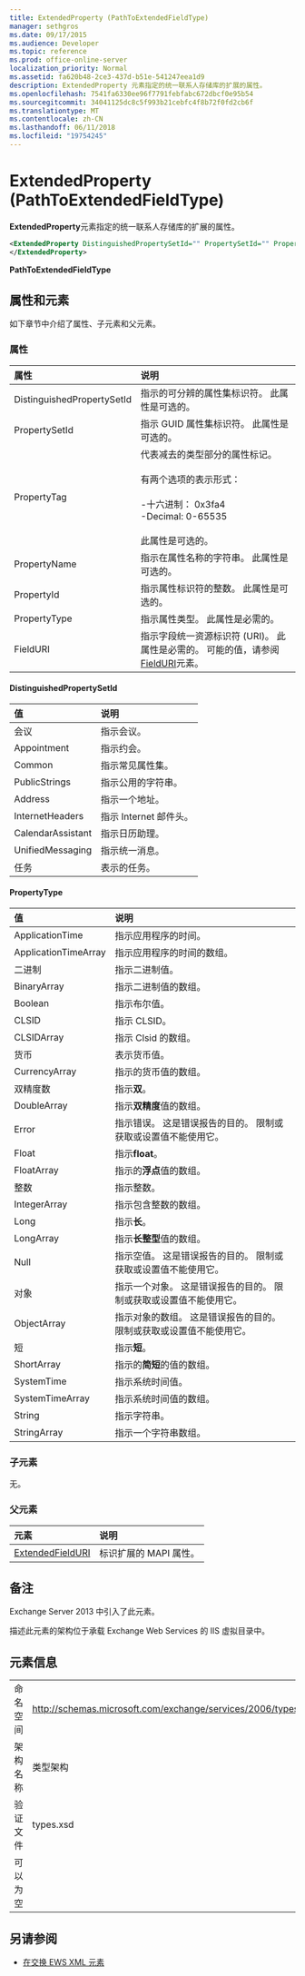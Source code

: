 ```yaml
---
title: ExtendedProperty (PathToExtendedFieldType)
manager: sethgros
ms.date: 09/17/2015
ms.audience: Developer
ms.topic: reference
ms.prod: office-online-server
localization_priority: Normal
ms.assetid: fa620b48-2ce3-437d-b51e-541247eea1d9
description: ExtendedProperty 元素指定的统一联系人存储库的扩展的属性。
ms.openlocfilehash: 7541fa6330ee96f7791febfabc672dbcf0e95b54
ms.sourcegitcommit: 34041125dc8c5f993b21cebfc4f8b72f0fd2cb6f
ms.translationtype: MT
ms.contentlocale: zh-CN
ms.lasthandoff: 06/11/2018
ms.locfileid: "19754245"
---
```

# <a name="extendedproperty-pathtoextendedfieldtype"></a>ExtendedProperty (PathToExtendedFieldType)

**ExtendedProperty**元素指定的统一联系人存储库的扩展的属性。 
  
```xml
<ExtendedProperty DistinguishedPropertySetId="" PropertySetId="" PropertyTag="" PropertyName="" PropertyId="" PropertyType="" FieldURI="">
</ExtendedProperty>
```

**PathToExtendedFieldType**

## <a name="attributes-and-elements"></a>属性和元素

如下章节中介绍了属性、子元素和父元素。
  
### <a name="attributes"></a>属性

|**属性**|**说明**|
|:-----|:-----|
|DistinguishedPropertySetId  <br/> |指示的可分辨的属性集标识符。 此属性是可选的。  <br/> |
|PropertySetId  <br/> |指示 GUID 属性集标识符。 此属性是可选的。  <br/> |
|PropertyTag  <br/> | 代表减去的类型部分的属性标记。<br/><br/>有两个选项的表示形式：  <br/><br/>-十六进制： 0x3fa4  <br/>-Decimal: 0-65535<br/><br/>  此属性是可选的。  <br/> |
|PropertyName  <br/> |指示在属性名称的字符串。 此属性是可选的。  <br/> |
|PropertyId  <br/> |指示属性标识符的整数。 此属性是可选的。  <br/> |
|PropertyType  <br/> |指示属性类型。 此属性是必需的。  <br/> |
|FieldURI  <br/> |指示字段统一资源标识符 (URI)。 此属性是必需的。 可能的值，请参阅[FieldURI](fielduri.md)元素。  <br/> |
   
#### <a name="distinguishedpropertysetid"></a>DistinguishedPropertySetId

|**值**|**说明**|
|:-----|:-----|
|会议  <br/> |指示会议。  <br/> |
|Appointment  <br/> |指示约会。  <br/> |
|Common  <br/> |指示常见属性集。  <br/> |
|PublicStrings  <br/> |指示公用的字符串。  <br/> |
|Address  <br/> |指示一个地址。  <br/> |
|InternetHeaders  <br/> |指示 Internet 邮件头。  <br/> |
|CalendarAssistant  <br/> |指示日历助理。  <br/> |
|UnifiedMessaging  <br/> |指示统一消息。  <br/> |
|任务  <br/> |表示的任务。  <br/> |
   
#### <a name="propertytype"></a>PropertyType

|**值**|**说明**|
|:-----|:-----|
|ApplicationTime  <br/> |指示应用程序的时间。  <br/> |
|ApplicationTimeArray  <br/> |指示应用程序的时间的数组。  <br/> |
|二进制  <br/> |指示二进制值。  <br/> |
|BinaryArray  <br/> |指示二进制值的数组。  <br/> |
|Boolean  <br/> |指示布尔值。  <br/> |
|CLSID  <br/> |指示 CLSID。  <br/> |
|CLSIDArray  <br/> |指示 Clsid 的数组。  <br/> |
|货币  <br/> |表示货币值。  <br/> |
|CurrencyArray  <br/> |指示的货币值的数组。  <br/> |
|双精度数  <br/> |指示**双**。  <br/> |
|DoubleArray  <br/> |指示**双精度**值的数组。  <br/> |
|Error  <br/> |指示错误。 这是错误报告的目的。 限制或获取或设置值不能使用它。  <br/> |
|Float  <br/> |指示**float**。  <br/> |
|FloatArray  <br/> |指示的**浮点**值的数组。  <br/> |
|整数  <br/> |指示整数。  <br/> |
|IntegerArray  <br/> |指示包含整数的数组。  <br/> |
|Long  <br/> |指示**长**。  <br/> |
|LongArray  <br/> |指示**长整型**值的数组。  <br/> |
|Null  <br/> |指示空值。 这是错误报告的目的。 限制或获取或设置值不能使用它。  <br/> |
|对象  <br/> |指示一个对象。 这是错误报告的目的。 限制或获取或设置值不能使用它。  <br/> |
|ObjectArray  <br/> |指示对象的数组。 这是错误报告的目的。 限制或获取或设置值不能使用它。  <br/> |
|短  <br/> |指示**短**。  <br/> |
|ShortArray  <br/> |指示的**简短**的值的数组。  <br/> |
|SystemTime  <br/> |指示系统时间值。  <br/> |
|SystemTimeArray  <br/> |指示系统时间值的数组。  <br/> |
|String  <br/> |指示字符串。  <br/> |
|StringArray  <br/> |指示一个字符串数组。  <br/> |
   
### <a name="child-elements"></a>子元素

无。
  
### <a name="parent-elements"></a>父元素

|**元素**|**说明**|
|:-----|:-----|
|[ExtendedFieldURI](extendedfielduri.md) <br/> |标识扩展的 MAPI 属性。  <br/> |
   
## <a name="remarks"></a>备注

Exchange Server 2013 中引入了此元素。
  
描述此元素的架构位于承载 Exchange Web Services 的 IIS 虚拟目录中。
  
## <a name="element-information"></a>元素信息

|||
|:-----|:-----|
|命名空间  <br/> |http://schemas.microsoft.com/exchange/services/2006/types  <br/> |
|架构名称  <br/> |类型架构  <br/> |
|验证文件  <br/> |types.xsd  <br/> |
|可以为空  <br/> ||
   
## <a name="see-also"></a>另请参阅

- [在交换 EWS XML 元素](ews-xml-elements-in-exchange.md)

